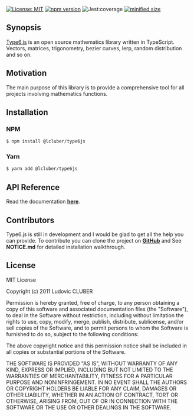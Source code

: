 [![License: MIT](https://img.shields.io/npm/l/@lcluber/type6js.svg)](https://opensource.org/licenses/MIT)
[![npm version](https://badge.fury.io/js/%40lcluber%2Ftype6js.svg)](https://www.npmjs.com/package/@lcluber/type6js)
![Jest:coverage](https://img.shields.io/badge/Jest:coverage-80%25-brightgreen.svg)
[![minified size](https://img.shields.io/bundlephobia/min/@lcluber/type6js)](https://www.npmjs.com/package/@lcluber/type6js)

## Synopsis

[Type6.js](http://type6js.lcluber.com) is an open source mathematics library written in TypeScript.
Vectors, matrices, trigonometry, bezier curves, lerp, random distribution and so on.

## Motivation

The main purpose of this library is to provide a comprehensive tool for all projects involving mathematics functions.

## Installation

### NPM

```bash
$ npm install @lcluber/type6js
```

### Yarn

```bash
$ yarn add @lcluber/type6js
```

## API Reference

Read the documentation **[here](http://type6js.lcluber.com/installation.html)**.

## Contributors

Type6.js is still in development and I would be glad to get all the help you can provide.
To contribute you can clone the project on **[GitHub](https://github.com/LCluber/Type6.js)** and See **NOTICE.md** for detailed installation walkthrough.

## License

MIT License

Copyright (c) 2011 Ludovic CLUBER

Permission is hereby granted, free of charge, to any person obtaining a copy
of this software and associated documentation files (the "Software"), to deal
in the Software without restriction, including without limitation the rights
to use, copy, modify, merge, publish, distribute, sublicense, and/or sell
copies of the Software, and to permit persons to whom the Software is
furnished to do so, subject to the following conditions:

The above copyright notice and this permission notice shall be included in all
copies or substantial portions of the Software.

THE SOFTWARE IS PROVIDED "AS IS", WITHOUT WARRANTY OF ANY KIND, EXPRESS OR
IMPLIED, INCLUDING BUT NOT LIMITED TO THE WARRANTIES OF MERCHANTABILITY,
FITNESS FOR A PARTICULAR PURPOSE AND NONINFRINGEMENT. IN NO EVENT SHALL THE
AUTHORS OR COPYRIGHT HOLDERS BE LIABLE FOR ANY CLAIM, DAMAGES OR OTHER
LIABILITY, WHETHER IN AN ACTION OF CONTRACT, TORT OR OTHERWISE, ARISING FROM,
OUT OF OR IN CONNECTION WITH THE SOFTWARE OR THE USE OR OTHER DEALINGS IN THE
SOFTWARE.
